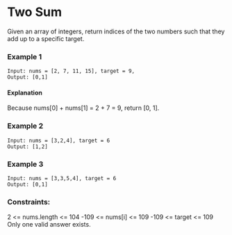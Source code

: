 # Two Sum

Given an array of integers, return indices of the two numbers such that they add up to a specific target.

### Example 1
```
Input: nums = [2, 7, 11, 15], target = 9,
Output: [0,1]
```
#### Explanation
Because nums[0] + nums[1] = 2 + 7 = 9,
return [0, 1].

### Example 2 
```
Input: nums = [3,2,4], target = 6
Output: [1,2]
```

### Example 3
```
Input: nums = [3,3,5,4], target = 6
Output: [0,1]
```

### Constraints:

2 <= nums.length <= 104
-109 <= nums[i] <= 109
-109 <= target <= 109
Only one valid answer exists.